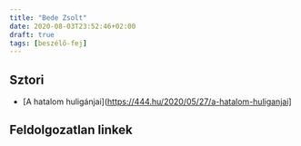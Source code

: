 ```yaml
---
title: "Bede Zsolt"
date: 2020-08-03T23:52:46+02:00
draft: true
tags: [beszélő-fej]
---
```


## Sztori

- [A hatalom huligánjai](https://444.hu/2020/05/27/a-hatalom-huliganjai]

## Feldolgozatlan linkek
